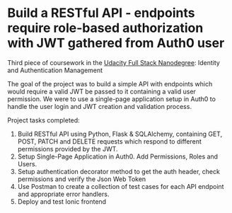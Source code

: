 # Build a RESTful API - endpoints require role-based authorization with JWT gathered from Auth0 user

Third piece of coursework in the [Udacity Full Stack Nanodegree](https://www.udacity.com/course/full-stack-web-developer-nanodegree--nd004): Identity and Authentication Management

The goal of the project was to build a simple API with endpoints which would require a valid JWT be passed to it containing a valid user permission. We were to use a single-page application setup in Auth0 to handle the user login and JWT creation and validation process.

Project tasks completed:
1. Build RESTful API using Python, Flask & SQLAlchemy, containing GET, POST, PATCH and DELETE requests which respond to different permissions provided by the JWT.
2. Setup Single-Page Application in Auth0. Add Permissions, Roles and Users.
3. Setup authentication decorator method to get the auth header, check permissions and verify the Json Web Token
4. Use Postman to create a collection of test cases for each API endpoint and appropriate error handlers.
5. Deploy and test Ionic frontend
